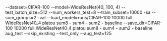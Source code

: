 --dataset=CIFAR-100 --model=WideResNet(40, 100, 4) --test_batch_size=512 --num_workers_test=8 --train_subset=10000 -sa --sum_groups=2 -val --load_model=runs/CIFAR-100 10000 full WideResNet40_4 platou sum8 - sum4 - sum2 - baseline --save_dir=CIFAR-100 10000 full WideResNet40_4 platou sum8 - sum4 - sum2 - baseline aug_test --skip_existing --test_only --aug_test=125